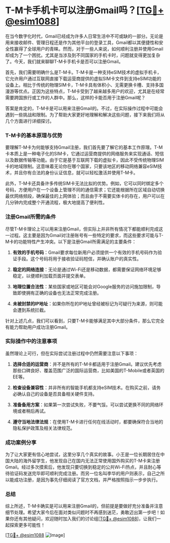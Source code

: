 # T-M卡手机卡可以注册Gmail吗？[[TG💪+ @esim1088](https://t.me/s/esim1088)]

在当今数字化时代，Gmail已经成为许多人日常生活中不可或缺的一部分。无论是用来接收邮件、管理日程还是作为其他平台的登录工具，Gmail都以其便捷性和安全性赢得了全球用户的青睐。然而，对于一些人来说，如何顺利注册并使用Gmail却成为了一个困扰。尤其是当涉及到不同国家的手机卡时，问题就变得更加复杂了。今天，我们就来聊聊T-M卡手机卡是否可以注册Gmail。

首先，我们需要明确什么是T-M卡。T-M卡是一种支持eSIM技术的虚拟手机卡，它允许用户通过互联网直接下载运营商提供的虚拟SIM卡文件到支持eSIM功能的设备上。相比于传统的物理SIM卡，T-M卡具有体积小、无需更换卡槽、支持多国漫游等优点。正因为这些特点，T-M卡受到了越来越多用户的欢迎，尤其是在经常需要跨国旅行或工作的人群中。那么，这样的卡能否用于注册Gmail呢？

答案是肯定的，T-M卡是可以用来注册Gmail的。不过，在实际操作过程中可能会遇到一些挑战和限制。为了帮助大家更好地理解和解决这些问题，接下来我们将从几个方面进行详细探讨。

### T-M卡的基本原理与优势

要理解T-M卡为何能够支持Gmail注册，我们首先要了解它的基本工作原理。T-M卡本质上是一种电子化的SIM卡，它通过运营商提供的网络服务来实现通话、短信以及数据传输等功能。由于它是基于互联网下载的虚拟卡，因此不受传统物理SIM卡的地域限制。这意味着无论你在哪个国家，只要该地区的移动网络兼容eSIM技术，并且你有合法的身份认证信息，就可以轻松激活并使用T-M卡。

此外，T-M卡还具备许多传统SIM卡无法比拟的优势。例如，它可以同时绑定多个号码，方便用户在一个设备上管理不同的通信需求；它还能根据所在区域自动切换最优网络频段，确保最佳的上网体验；而且由于不需要实体卡的存在，用户可以在几分钟内完成整个开通流程，极大地提高了便利性。

### 注册Gmail所需的条件

尽管T-M卡理论上可以用来注册Gmail，但实际上并非所有情况下都能顺利完成这一过程。这主要是因为Gmail对注册账号有一些特定的要求，而这些要求可能与T-M卡的功能特性产生冲突。以下是注册Gmail所需满足的主要条件：

1. **有效的手机号码**：Gmail要求每位新用户必须提供一个有效的手机号码作为验证手段。这个号码将用于接收验证码短信，并确认账户的真实性。
   
2. **稳定的网络连接**：无论是通过Wi-Fi还是移动数据，都需要保证网络环境足够稳定，以便顺利加载页面并提交表单。
   
3. **地理位置合法性**：某些国家或地区可能会对Google服务的访问施加限制，导致即使拥有正确的设备也无法正常完成注册。

4. **未被封禁的IP地址**：如果你所在的IP地址曾经被标记为可疑行为来源，则可能会遭到系统拦截。

针对上述几点，我们可以看到，只要T-M卡能够满足其中大部分条件，那么它完全有能力帮助用户成功注册Gmail。

### 实际操作中的注意事项

虽然理论上可行，但在实际尝试注册过程中仍然需要注意以下事项：

1. **选择合适的运营商**：并不是所有的T-M卡都适用于注册Gmail。建议优先考虑那些口碑良好、覆盖范围广泛的国际运营商，比如美国的T-Mobile或者英国的EE等。

2. **检查设备兼容性**：并非所有的智能手机都支持eSIM技术。在购买之前，请务必确认自己的设备是否具备相关硬件支持。

3. **准备备用方案**：如果第一次尝试失败，不要气馁。可以尝试更换不同的网络环境或者稍后再试。

4. **遵守当地法律法规**：在使用T-M卡进行任何在线活动时，都要确保符合当地的隐私保护政策及相关法律规范。

### 成功案例分享

为了让大家更有信心地尝试，这里分享几个真实的故事。小王是一位长期居住在中国大陆的海外留学生，他发现自己在国内无法正常使用国外购买的T-M卡来注册Gmail。经过多次摸索后，他发现只要切换到稳定的公共Wi-Fi热点，并且耐心等待验证码发送完毕即可顺利完成注册。而另一位名叫李华的用户则表示，自己之所以能成功注册，是因为事先仔细阅读了官方文档，并严格按照指示一步步执行。

### 总结

综上所述，T-M卡确实是可以用来注册Gmail的，但前提是要做好充分准备并注意细节处理。希望大家今后在面对类似问题时不再感到迷茫，勇敢迈出第一步吧！如果你还有其他疑问，欢迎随时加入我们的讨论组[[TG💪+ @esim1088](https://t.me/s/esim1088)]，让我们一起探索更多可能性！

[[TG💪+ @esim1088](https://t.me/s/esim1088) ![Image](https://i.postimg.cc/4NQfJmqS/Snipaste-2025-05-13-00-14-12.png)]